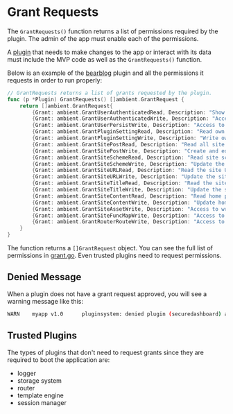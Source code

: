 # Grant Requests

The `GrantRequests()` function returns a list of permissions required by the plugin. The admin of the app must enable each of the permissions.

A [plugin](https://github.com/ambientkit/plugin/blob/main/generic/prism/prism.go) that needs to make changes to the app or interact with its data must include the MVP code as well as the `GrantRequests()` function.

Below is an example of the [bearblog](https://github.com/ambientkit/plugin/blob/main/generic/bearblog/bearblog.go) plugin and all the permissions it requests in order to run properly:

```go title="bearblog.go"
// GrantRequests returns a list of grants requested by the plugin.
func (p *Plugin) GrantRequests() []ambient.GrantRequest {
	return []ambient.GrantRequest{
		{Grant: ambient.GrantUserAuthenticatedRead, Description: "Show different menus to authenticated vs unauthenticated users."},
		{Grant: ambient.GrantUserAuthenticatedWrite, Description: "Access to login and logout the user."},
		{Grant: ambient.GrantUserPersistWrite, Description: "Access to set session as persistent."},
		{Grant: ambient.GrantPluginSettingRead, Description: "Read own plugin settings."},
		{Grant: ambient.GrantPluginSettingWrite, Description: "Write own plugin settings."},
		{Grant: ambient.GrantSitePostRead, Description: "Read all site posts."},
		{Grant: ambient.GrantSitePostWrite, Description: "Create and edit site posts."},
		{Grant: ambient.GrantSiteSchemeRead, Description: "Read site scheme."},
		{Grant: ambient.GrantSiteSchemeWrite, Description: "Update the site scheme."},
		{Grant: ambient.GrantSiteURLRead, Description: "Read the site URL."},
		{Grant: ambient.GrantSiteURLWrite, Description: "Update the site URL."},
		{Grant: ambient.GrantSiteTitleRead, Description: "Read the site title."},
		{Grant: ambient.GrantSiteTitleWrite, Description: "Update the site title."},
		{Grant: ambient.GrantSiteContentRead, Description: "Read home page content."},
		{Grant: ambient.GrantSiteContentWrite, Description: "Update home page content."},
		{Grant: ambient.GrantSiteAssetWrite, Description: "Access to write blog meta tags to the header and add a nav and footer."},
		{Grant: ambient.GrantSiteFuncMapWrite, Description: "Access to create global FuncMaps for templates."},
		{Grant: ambient.GrantRouterRouteWrite, Description: "Access to create routes for editing the blog posts."},
	}
}
```

The function returns a `[]GrantRequest` object. You can see the full list of permissions in [grant.go](https://github.com/ambientkit/ambient/blob/main/grant.go). Even trusted plugins need to request permissions.

## Denied Message

When a plugin does not have a grant request approved, you will see a warning message like this:

```bash
WARN    myapp v1.0      pluginsystem: denied plugin (securedashboard) access to the data item, requires grant: router.middleware:write
```

## Trusted Plugins

The types of plugins that don't need to request grants since they are required to boot the application are:

- logger
- storage system
- router
- template engine
- session manager